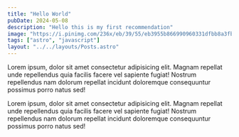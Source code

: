 ```yaml
---
title: "Hello World"
pubDate: 2024-05-08
description: "Hello this is my first recommendation"
image: "https://i.pinimg.com/236x/eb/39/55/eb3955b866990960331dfbb8a3fbed55.jpg"
tags: ["astro", "javascript"]
layout: "../../layouts/Posts.astro"
---
```


Lorem ipsum, dolor sit amet consectetur adipisicing elit. Magnam repellat unde repellendus quia facilis facere vel sapiente fugiat! Nostrum repellendus nam dolorum repellat incidunt doloremque consequuntur possimus porro natus sed!

Lorem ipsum, dolor sit amet consectetur adipisicing elit. Magnam repellat unde repellendus quia facilis facere vel sapiente fugiat! Nostrum repellendus nam dolorum repellat incidunt doloremque consequuntur possimus porro natus sed!



